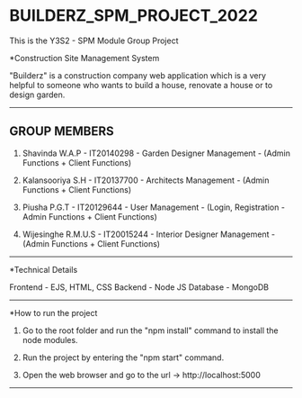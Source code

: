 # BUILDERZ_SPM_PROJECT_2022
This is the Y3S2 - SPM Module Group Project

*Construction Site Management System 

"Builderz" is a construction company web application which is a very helpful to someone who wants to build a house, renovate a house or to design garden.

-------------------------
GROUP MEMBERS
-------------------------
1. Shavinda W.A.P - IT20140298 - Garden Designer Management - (Admin Functions + Client Functions)

2. Kalansooriya S.H - IT20137700 - Architects Management - (Admin Functions + Client Functions)

3. Piusha P.G.T - IT20129644 - User Management - (Login, Registration - Admin Functions + Client Functions)

4. Wijesinghe R.M.U.S - IT20015244 - Interior Designer Management - (Admin Functions + Client Functions)

-------------------------

*Technical Details

Frontend - EJS, HTML, CSS
Backend  - Node JS
Database - MongoDB

-------------------------
*How to run the project 

1. Go to the root folder and run the "npm install" command to install the node modules.

2. Run the project by entering the "npm start" command.

3. Open the web browser and go to the url -> http://localhost:5000

--------------------------
